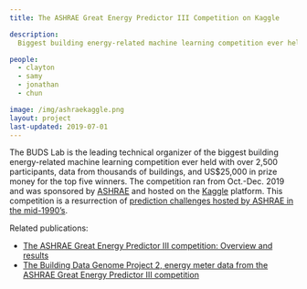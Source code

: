 ```yaml
---
title: The ASHRAE Great Energy Predictor III Competition on Kaggle

description: 
  Biggest building energy-related machine learning competition ever held. 

people:
  - clayton
  - samy
  - jonathan
  - chun

image: /img/ashraekaggle.png
layout: project
last-updated: 2019-07-01
---
```


The BUDS Lab is the leading technical organizer of the biggest building energy-related machine learning competition ever held with over 2,500 participants, data from thousands of buildings, and US$25,000 in prize money for the top five winners. The competition ran from Oct.-Dec. 2019 and was sponsored by [ASHRAE](https://www.ashrae.org/) and hosted on the [Kaggle](https://www.kaggle.com/) platform. This competition is a resurrection of [prediction challenges hosted by ASHRAE in the mid-1990’s](https://www.kaggle.com/c/great-energy-predictor-shootout-i).

Related publications:
- [The ASHRAE Great Energy Predictor III competition: Overview and results](https://www.tandfonline.com/doi/abs/10.1080/23744731.2020.1795514?journalCode=uhvc21)
- [The Building Data Genome Project 2, energy meter data from the ASHRAE Great Energy Predictor III competition](https://www.researchgate.net/publication/341895125_The_Building_Data_Genome_Project_2_energy_meter_data_from_the_ASHRAE_Great_Energy_Predictor_III_competition)
